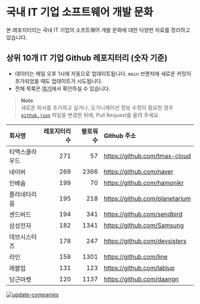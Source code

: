 # 국내 IT 기업 소프트웨어 개발 문화
본 레포지터리는 국내 IT 기업의 소프트웨어 개발 문화에 대한 다양한 자료를 정리하고 있습니다.

## 상위 10개 IT 기업 Github 레포지터리 (숫자 기준)

- 데이터는 매일 오후 1시에 자동으로 업데이트됩니다. `main` 브랜치에 새로운 커밋이 추가되었을 때도 업데이트가 시도됩니다.
- 전체 목록은 [여기](./github.md)에서 확인하실 수 있습니다.

> **Note**<br />
> 새로운 회사를 추가하고 싶거나, 오가니제이션 정보 수정이 필요한 경우 [`github.json`](./github.json) 파일을 변경한 뒤에, Pull Request를 올려 주세요.

<!-- MARKDOWN_TABLE(GITHUB): START -->

| **회사명** | **레포지터리 수** | **팔로워 수** | **Github 주소** |
|:---|---:|---:|:---|
| 티맥스클라우드 | 271 | 57 | https://github.com/tmax-cloud |
| 네이버 | 269 | 2366 | https://github.com/naver |
| 인베슘 | 199 | 70 | https://github.com/hamonikr |
| 플라네타리움 | 195 | 218 | https://github.com/planetarium |
| 센드버드 | 194 | 341 | https://github.com/sendbird |
| 삼성전자 | 182 | 1341 | https://github.com/Samsung |
| 데브시스터즈 | 178 | 247 | https://github.com/devsisters |
| 라인 | 158 | 1301 | https://github.com/line |
| 래블업 | 131 | 123 | https://github.com/lablup |
| 당근마켓 | 120 | 1137 | https://github.com/daangn |

<!-- MARKDOWN_TABLE(GITHUB): END -->

[![update-companies](https://github.com/JunRadish/korea-devculture/actions/workflows/update.yaml/badge.svg?branch=main)](https://github.com/JunRadish/korea-devculture/actions/workflows/update.yaml)